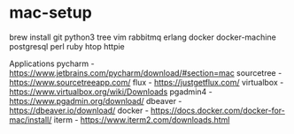 # mac-setup

brew install git python3 tree vim rabbitmq erlang docker docker-machine postgresql perl ruby htop httpie

Applications
pycharm - https://www.jetbrains.com/pycharm/download/#section=mac
sourcetree - https://www.sourcetreeapp.com/
flux - https://justgetflux.com/
virtualbox - https://www.virtualbox.org/wiki/Downloads
pgadmin4 - https://www.pgadmin.org/download/
dbeaver - https://dbeaver.io/download/
docker - https://docs.docker.com/docker-for-mac/install/
iterm - https://www.iterm2.com/downloads.html
